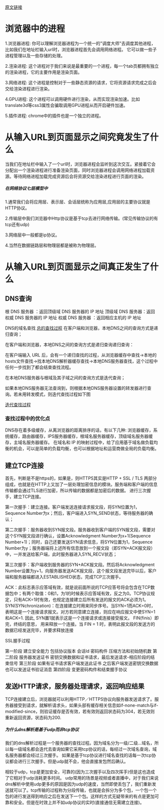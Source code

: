 [原文链接](https://juejin.cn/post/6844904054074654728)
# 浏览器中的进程
1.浏览器进程: 你可以理解浏览器进程为一个统一的"调度大师"去调度其他进程，比如我们在地址栏输入url时，浏览器进程首先会调用网络进程。 它可以做一些子进程管理以及一些存储的处理。

2.渲染进程: 这个进程对于我们来说是最重要的一个进程，每一个tab页都拥有独立的渲染进程，它的主要作用是渲染页面。

3.网络进程: 这个进程是控制对于一些静态资源的请求，它将资源请求完成之后会交给渲染进程进行渲染。

4.GPU进程: 这个进程可以调用硬件进行渲染，从而实现渲染加速。比如translate3d等css3属性会骗取调用GPU进程从而开启硬件加速。

5.插件进程: chrome中的插件也是一个独立的进程。

# 从输入URL到页面显示之间究竟发生了什么

当我们在地址栏中输入了一个url时，浏览器进程会监听到这次交互。紧接着它会分配出一个渲染进程进行准备渲染页面，同时浏览器进程会调用网络进程加载资源。等待网络进程加载完成资源后会将资源交给渲染进程进行页面的渲染。


##### 在网络协议七层模型中

1.通常我们会将应用层、表示层、会话层统称为应用层,应用层的主要协议就是HTTP协议。

2.传输层中我们浏览器中Http协议是基于tcp去进行网络传输。(常见传输协议的有tcp还有udp)

3.网络层中一般都是ip协议。

4.当然在数据链路层和物理层都是被称为物理层。

# 从输入URL到页面显示之间真正发生了什么

## DNS查询

根 DNS 服务器 ：返回顶级域 DNS 服务器的 IP 地址
顶级域 DNS 服务器：返回权威 DNS 服务器的 IP 地址
权威 DNS 服务器 ：返回相应主机的 IP 地址

DNS的域名查找
[总的查找过程](https://p1-jj.byteimg.com/tos-cn-i-t2oaga2asx/gold-user-assets/2020/1/30/16ff45e132f02931~tplv-t2oaga2asx-zoom-in-crop-mark:3024:0:0:0.awebp)
在客户端和浏览器，本地DNS之间的查询方式是递归查询；

在客户端和浏览器，本地DNS之间的查询方式是递归查询递归查询：

在客户端输入 URL 后，会有一个递归查找的过程，从浏览器缓存中查找->本地的hosts文件查找->找本地DNS解析器缓存查找->本地DNS服务器查找，这个过程中任何一步找到了都会结束查找流程。

在本地DNS服务器与根域及其子域之间的查询方式是迭代查询；

如果本地DNS服务器无法查询到，则根据本地DNS服务器设置的转发器进行查询。若未用转发模式，则迭代查找过程如下图

[迭代查找过程](https://p1-jj.byteimg.com/tos-cn-i-t2oaga2asx/gold-user-assets/2020/1/30/16ff48f72977d744~tplv-t2oaga2asx-zoom-in-crop-mark:3024:0:0:0.awebp)

### 查找过程中的优化点

DNS存在着多级缓存，从离浏览器的距离排序的话，有以下几种: 浏览器缓存，系统缓存，路由器缓存，IPS服务器缓存，根域名服务器缓存，顶级域名服务器缓存，主域名服务器缓存。
在域名和 IP 的映射过程中，给了应用基于域名做负载均衡的机会，可以是简单的负载均衡，也可以根据地址和运营商做全局的负载均衡。

## 建立TCP连接

首先，判断是不是https的，如果是，则HTTPS其实是HTTP + SSL / TLS 两部分组成，也就是在HTTP上又加了一层处理加密信息的模块。服务端和客户端的信息传输都会通过TLS进行加密，所以传输的数据都是加密后的数据。
进行三次握手，建立TCP连接。


第一次握手：建立连接。客户端发送连接请求报文段，将SYN位置为1，Sequence Number为x；然后，客户端进入SYN_SEND状态，等待服务器的确认；


第二次握手：服务器收到SYN报文段。服务器收到客户端的SYN报文段，需要对这个SYN报文段进行确认，设置Acknowledgment Number为x+1(Sequence Number+1)；同时，自己还要发送SYN请求信息，将SYN位置为1，Sequence Number为y；服务器端将上述所有信息放到一个报文段（即SYN+ACK报文段）中，一并发送给客户端，此时服务器进入SYN_RECV状态；


第三次握手：客户端收到服务器的SYN+ACK报文段。然后将Acknowledgment Number设置为y+1，向服务器发送ACK报文段，这个报文段发送完毕以后，客户端和服务器端都进入ESTABLISHED状态，完成TCP三次握手。

ACK：此标志表示应答域有效，就是说前面所说的TCP应答号将会包含在TCP数据包中；有两个取值：0和1，为1的时候表示应答域有效，反之为0。TCP协议规定，只有ACK=1时有效，也规定连接建立后所有发送的报文的ACK必须为1。
SYN(SYNchronization)：在连接建立时用来同步序号。当SYN=1而ACK=0时，表明这是一个连接请求报文。对方若同意建立连接，则应在响应报文中使SYN=1和ACK=1. 因此, SYN置1就表示这是一个连接请求或连接接受报文。
FIN(finis）即完，终结的意思， 用来释放一个连接。当 FIN = 1 时，表明此报文段的发送方的数据已经发送完毕，并要求释放连接

SSL握手过程

第一阶段 建立安全能力 包括协议版本 会话Id 密码构件 压缩方法和初始随机数
第二阶段 服务器发送证书 密钥交换数据和证书请求，最后发送请求-相应阶段的结束信号
第三阶段 如果有证书请求客户端发送此证书 之后客户端发送密钥交换数据 也可以发送证书验证消息
第四阶段 变更密码构件和结束握手协议

## 发送HTTP请求，服务器处理请求，返回响应结果
TCP连接建立后，浏览器就可以利用HTTP／HTTPS协议向服务器发送请求了。服务器接受到请求，就解析请求头，如果头部有缓存相关信息如if-none-match与if-modified-since，则验证缓存是否有效，若有效则返回状态码为304，若无效则重新返回资源，状态码为200.



##### 为什么dns解析是基于udp而非tcp协议
我们的dns解析过程是一个服务器的查找过程。因为域名分为一级/二级...域名，所以每一级域名都会迭代去查询如果它采用tcp协议的话，每经过一次域名查询，域名服务器都会经过三次握手。 如果是基于tcp协议进行域名查找的话每一次tcp协议都会进行三次握手。但是udp就不会，他会直接发包然后确认。

相较于udp，tcp是更加安全，可靠的(因为三次握手以及四次挥手)但是这也造成了它相对于udp消耗更多时间。
udp常用的场景是视频或者直播中，对于我们来说dns解析中使用udp更多的原因是因为udp的速度，当然即使丢包了，我们重新发送就可以了。tcp传输的过程称为分段传输，也就是会拆分为多个包，一个包一个包的进行发送得到响应之后在发送下一个包。这样的方式无疑带来的有点是更加可靠和安全。但是在时效上并不如udp协议的实时(直接通信无需建立连接)。

